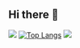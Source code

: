 ## Hi there 👋
![](http://github-profile-summary-cards.vercel.app/api/cards/stats?username=Deeshan-Liyanage27&theme=github_dark)
[![Top Langs](https://github-readme-stats.vercel.app/api/top-langs/?username=Deeshan-Liyanage27&layout=compact&border_color=1e2228&disable_animations=true&bg_color=1e2228&text_color=a8b4c1&title_color=)](https://github.com/Deeshan-Liyanage27/github-readme-stats)
![](http://github-profile-summary-cards.vercel.app/api/cards/profile-details?username=Deeshan-Liyanage27&theme=gotham)
<!--
**Deeshan-Liyanage27/Deeshan-Liyanage27** is a ✨ _special_ ✨ repository because its `README.md` (this file) appears on your GitHub profile.

Here are some ideas to get you started:

- 🔭 I’m currently working on ...
- 🌱 I’m currently learning ...
- 👯 I’m looking to collaborate on ...
- 🤔 I’m looking for help with ...
- 💬 Ask me about ...
- 📫 How to reach me: ...
- 😄 Pronouns: ...
- ⚡ Fun fact: ...
-->
